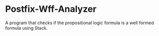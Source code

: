 # Postfix-Wff-Analyzer
A program that checks if the propositional logic formula is a well formed formula using Stack.
